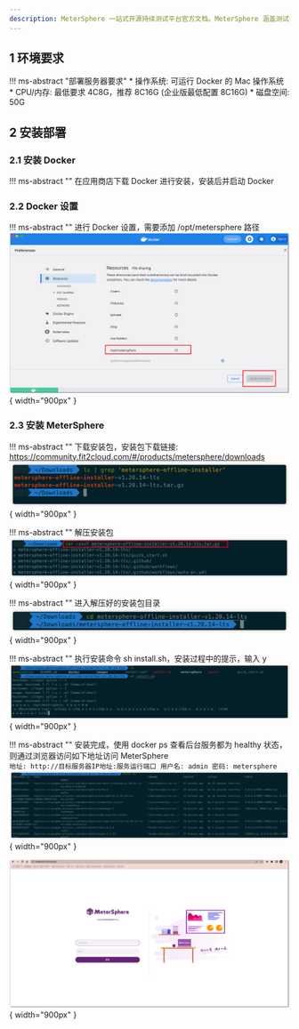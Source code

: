 ```yaml
---
description: MeterSphere 一站式开源持续测试平台官方文档。MeterSphere 涵盖测试管理、接口测试、UI 测试和性能测试等功能，全面兼容 JMeter、Selenium 等主流开源标准，有效助力开发和测试团队充分利用云弹性进行高度可 扩展的自动化测试，加速高质量的软件交付。
---
```


## 1 环境要求
!!! ms-abstract "部署服务器要求"
    * 操作系统: 可运行 Docker 的 Mac 操作系统
    * CPU/内存: 最低要求 4C8G，推荐 8C16G (企业版最低配置 8C16G)
    * 磁盘空间: 50G

## 2 安装部署
### 2.1 安装 Docker
!!! ms-abstract ""
    在应用商店下载 Docker 进行安装，安装后并启动 Docker

### 2.2 Docker 设置
!!! ms-abstract ""
    进行 Docker 设置，需要添加 /opt/metersphere 路径 <br>
![安装docker](../img/installation/mac-install-docker.png){ width="900px" }

### 2.3 安装 MeterSphere
!!! ms-abstract ""
    下载安装包，安装包下载链接: https://community.fit2cloud.com/#/products/metersphere/downloads <br>
![安装MeterSphere](../img/installation/mac-install-metersphere.png){ width="900px" }

!!! ms-abstract ""
    解压安装包 <br>
![安装MeterSphere](../img/installation/mac-install-tar.png){ width="900px" }

!!! ms-abstract ""
    进入解压好的安装包目录 <br>
![安装MeterSphere](../img/installation/cd-mac-install.png){ width="900px" }

!!! ms-abstract ""
    执行安装命令 sh install.sh，安装过程中的提示，输入 y  <br>
![安装MeterSphere](../img/installation/mac-install-sh.png){ width="900px" }

!!! ms-abstract ""
    安装完成，使用 docker ps 查看后台服务都为 healthy 状态，则通过浏览器访问如下地址访问 MeterSphere <br>
    ```
    地址: http://目标服务器IP地址:服务运行端口
    用户名: admin
    密码: metersphere
    ```
![安装MeterSphere](../img/installation/mac-install-server.png){ width="900px" }

![安装MeterSphere](../img/installation/mac-install-localhost.png){ width="900px" }